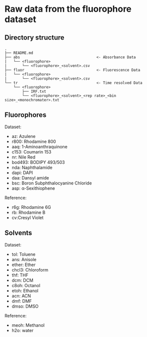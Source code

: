# Raw data from the fluorophore dataset

## Directory structure

```
.
├── README.md
├── abs                                   <- Absorbance Data
|   └── <fluorophore>
|       └── <fluorophore>_<solvent>.csv
├── fluor                                 <- Fluorescence Data
|   └── <fluorophore>
|       └── <fluorophore>_<solvent>.csv
└── tr                                    <- Time resolved Data
    └── <fluorophore>
        ├── IRF.txt
        └── <fluorophore>_<solvent>_<rep rate>_<bin size>_<monochromater>.txt
```

## Fluorophores
Dataset: 
* az: Azulene
* r800: Rhodamine 800
* aaq: 1-Aminoanthraquinone
* c153: Coumarin 153 
* nr: Nile Red
* bod493: BODIPY 493/503
* nda: Naphthalamide
* dapi: DAPI
* daa: Dansyl amide
* bsc: Boron Subphthalocyanine Chloride
* asp: α-Sexithiophene

Reference:
* r6g: Rhodamine 6G
* rb: Rhodamine B
* cv:Cresyl Violet

## Solvents
Dataset:
* tol: Toluene
* ans: Anisole
* ether: Ether
* chcl3: Chloroform
* thf: THF
* dcm: DCM
* c8oh: Octanol
* etoh: Ethanol
* acn: ACN
* dmf: DMF
* dmso: DMSO

Reference:
* meoh: Methanol
* h2o: water